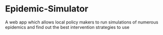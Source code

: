 # Epidemic-Simulator
A web app which allows local policy makers to run simulations of numerous epidemics and find out the best intervention strategies to use

